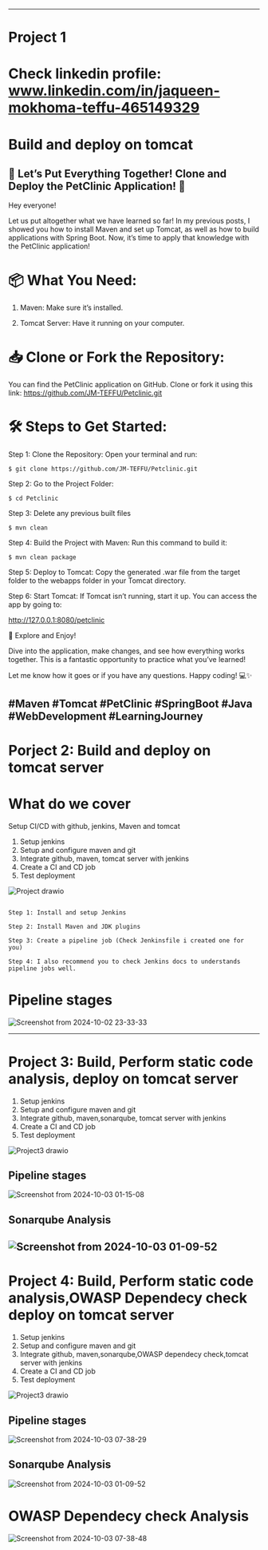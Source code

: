 
--------------------------------------------------------------------------------------------------------------------------------------------------------------------------------------------
# Project 1

# Check linkedin profile: www.linkedin.com/in/jaqueen-mokhoma-teffu-465149329

# Build and deploy on tomcat

## 🚀 Let’s Put Everything Together! Clone and Deploy the PetClinic Application! 🐾


Hey everyone!


Let us put altogether what we have learned so far! In my previous posts, I showed you how to install Maven and set up Tomcat, as well as how to build applications with Spring Boot. Now, it’s time to apply that knowledge with the PetClinic application!


# 📦 What You Need:

1. Maven: Make sure it’s installed.

2. Tomcat Server: Have it running on your computer.


# 📥 Clone or Fork the Repository:


You can find the PetClinic application on GitHub. Clone or fork it using this link: https://github.com/JM-TEFFU/Petclinic.git


# 🛠️ Steps to Get Started:


Step 1: Clone the Repository: Open your terminal and run:


`$ git clone https://github.com/JM-TEFFU/Petclinic.git`



Step 2: Go to the Project Folder:


`$ cd Petclinic`


Step 3: Delete any previous built files


`$ mvn clean`


Step 4: Build the Project with Maven: Run this command to build it:


`$ mvn clean package`


Step 5: Deploy to Tomcat: Copy the generated .war file from the target folder to the webapps folder in your Tomcat directory.


Step 6:  Start Tomcat: If Tomcat isn’t running, start it up. You can access the app by going to:


http://127.0.0.1:8080/petclinic


🌟 Explore and Enjoy!


Dive into the application, make changes, and see how everything works together. This is a fantastic opportunity to practice what you’ve learned!

Let me know how it goes or if you have any questions. Happy coding! 💻✨


#Maven #Tomcat #PetClinic #SpringBoot #Java #WebDevelopment #LearningJourney
--------------------------------------------------------------------------------------------------------------------------------------------------------------------------------------------

# Porject 2: Build and deploy on tomcat server

# What do we cover

Setup CI/CD with github, jenkins, Maven and tomcat

   1. Setup jenkins
   2. Setup and configure maven and git
   3. Integrate github, maven, tomcat server with jenkins
   4. Create a CI and CD job
   5. Test deployment

![Project drawio](https://github.com/user-attachments/assets/0be448ea-d3d5-4289-b134-7f662bbebc08)


```shell

Step 1: Install and setup Jenkins

Step 2: Install Maven and JDK plugins

Step 3: Create a pipeline job (Check Jenkinsfile i created one for you)

Step 4: I also recommend you to check Jenkins docs to understands pipeline jobs well. 

```

# Pipeline stages



![Screenshot from 2024-10-02 23-33-33](https://github.com/user-attachments/assets/9778f785-f8e0-489b-bdfa-45783490de92)

--------------------------------------------------------------------------------------------------------------------------------------------------------------------------------------------

# Project 3: Build, Perform static code analysis, deploy on tomcat server

   1. Setup jenkins
   2. Setup and configure maven and git
   3. Integrate github, maven,sonarqube, tomcat server with jenkins
   4. Create a CI and CD job
   5. Test deployment

![Project3 drawio](https://github.com/user-attachments/assets/4aa4b033-62ca-42ef-9544-a24677d9cfc3)


## Pipeline stages

![Screenshot from 2024-10-03 01-15-08](https://github.com/user-attachments/assets/013fe35f-384c-4539-94cc-8c772a8c2637)

## Sonarqube Analysis

![Screenshot from 2024-10-03 01-09-52](https://github.com/user-attachments/assets/69da8415-db62-4844-80d2-35019f1bd35e)
--------------------------------------------------------------------------------------------------------------------------------------------------------------------------------------------

# Project 4: Build, Perform static code analysis,OWASP Dependecy check deploy on tomcat server

 1. Setup jenkins
   2. Setup and configure maven and git
   3. Integrate github, maven,sonarqube,OWASP dependecy check,tomcat server with jenkins
   4. Create a CI and CD job
   5. Test deployment

![Project3 drawio](https://github.com/user-attachments/assets/4aa4b033-62ca-42ef-9544-a24677d9cfc3)


## Pipeline stages

![Screenshot from 2024-10-03 07-38-29](https://github.com/user-attachments/assets/b6e336be-8b42-464e-9b05-a2ba10361861)


## Sonarqube Analysis

![Screenshot from 2024-10-03 01-09-52](https://github.com/user-attachments/assets/69da8415-db62-4844-80d2-35019f1bd35e)

# OWASP Dependecy check Analysis

![Screenshot from 2024-10-03 07-38-48](https://github.com/user-attachments/assets/b82496c4-f0cd-412d-ab3c-9a3ab85c09fd)




